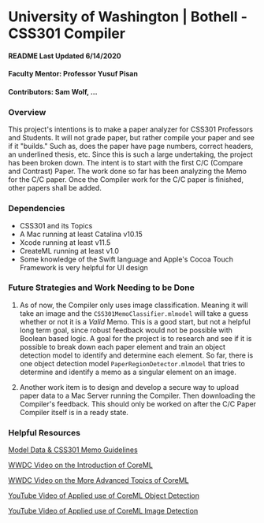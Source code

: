 # University of Washington | Bothell - CSS301 Compiler
#### README Last Updated 6/14/2020

#### Faculty Mentor: Professor Yusuf Pisan

#### Contributors: Sam Wolf, ...

### Overview

This project's intentions is to make a paper analyzer for CSS301 Professors and Students. It will not grade paper, but rather compile your paper and see if it "builds." Such as, does the paper have page numbers, correct headers, an underlined thesis, etc.
Since this is such a large undertaking, the project has been broken down. The intent is to start with the first C/C (Compare and Contrast) Paper. The work done so far has been analyzing the Memo for the C/C paper. Once the Compiler work for the C/C paper is finished, other papers shall be added.

### Dependencies

* CSS301 and its Topics
* A Mac running at least Catalina v10.15
* Xcode running at least v11.5
* CreateML running at least v1.0
* Some knowledge of the Swift language and Apple's Cocoa Touch Framework is very helpful for UI design

### Future Strategies and Work Needing to be Done

1. As of now, the Compiler only uses image classification. Meaning it will take an image and the `CSS301MemoClassifier.mlmodel` will take a guess whether or not it is a _Valid_ Memo.
   This is a good start, but not a helpful long term goal, since robust feedback would not be possible with Boolean based logic. A goal for the project is to research and see if it is possible to break down each paper element and train an object detection model to identify and determine each element.
   So far, there is one object detection model `PaperRegionDetector.mlmodel` that tries to determine and identify a memo as a singular element on an image.

2. Another work item is to design and develop a secure way to upload paper data to a Mac Server running the Compiler. Then downloading the Compiler's feedback. This should only be worked on after the C/C Paper Compiler itself is in a ready state.

### Helpful Resources

[Model Data & CSS301 Memo Guidelines](https://drive.google.com/drive/u/2/folders/1hqQHEx90_mig_EwS7NaiHCVbO6v38bYK)

[WWDC Video on the Introduction of CoreML](https://developer.apple.com/videos/play/wwdc2017/703/)

[WWDC Video on the More Advanced Topics of CoreML](https://developer.apple.com/videos/play/wwdc2017/710/)

[YouTube Video of Applied use of CoreML Object Detection](https://www.youtube.com/watch?v=3MXYwpifQOM)

[YouTube Video of Applied use of CoreML Image Detection](https://www.youtube.com/watch?v=NNKPbdT9gXU)
